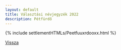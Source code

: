 ```yaml
---
layout: default
title: Választási névjegyzék 2022
description: Pétfürdő
---
```


{% include settlementHTMLs/Peetfuuxrdooxx.html %}

[Vissza](../)